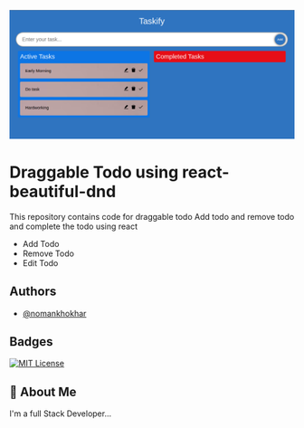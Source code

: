 ![Project Screenshot](./img/tasify.png)


# Draggable Todo using react-beautiful-dnd

This repository contains code for draggable todo Add todo and remove todo and complete the todo using react

- Add Todo
- Remove Todo
- Edit Todo

## Authors

- [@nomankhokhar](https://www.github.com/nomankhokhar)

## Badges

[![MIT License](https://img.shields.io/badge/License-MIT-green.svg)](https://choosealicense.com/licenses/mit/)

## 🚀 About Me

I'm a full Stack Developer...
